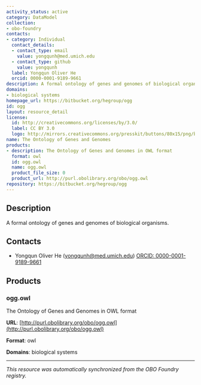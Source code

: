 ```yaml
---
activity_status: active
category: DataModel
collection:
- obo-foundry
contacts:
- category: Individual
  contact_details:
  - contact_type: email
    value: yongqunh@med.umich.edu
  - contact_type: github
    value: yongqunh
  label: Yongqun Oliver He
  orcid: 0000-0001-9189-9661
description: A formal ontology of genes and genomes of biological organisms.
domains:
- biological systems
homepage_url: https://bitbucket.org/hegroup/ogg
id: ogg
layout: resource_detail
license:
  id: http://creativecommons.org/licenses/by/3.0/
  label: CC BY 3.0
  logo: http://mirrors.creativecommons.org/presskit/buttons/80x15/png/by.png
name: The Ontology of Genes and Genomes
products:
- description: The Ontology of Genes and Genomes in OWL format
  format: owl
  id: ogg.owl
  name: ogg.owl
  product_file_size: 0
  product_url: http://purl.obolibrary.org/obo/ogg.owl
repository: https://bitbucket.org/hegroup/ogg
---
```

## Description

A formal ontology of genes and genomes of biological organisms.

## Contacts

- Yongqun Oliver He (yongqunh@med.umich.edu) [ORCID: 0000-0001-9189-9661](https://orcid.org/0000-0001-9189-9661)

## Products

### ogg.owl

The Ontology of Genes and Genomes in OWL format

**URL**: [http://purl.obolibrary.org/obo/ogg.owl](http://purl.obolibrary.org/obo/ogg.owl)

**Format**: owl

**Domains**: biological systems

---

*This resource was automatically synchronized from the OBO Foundry registry.*